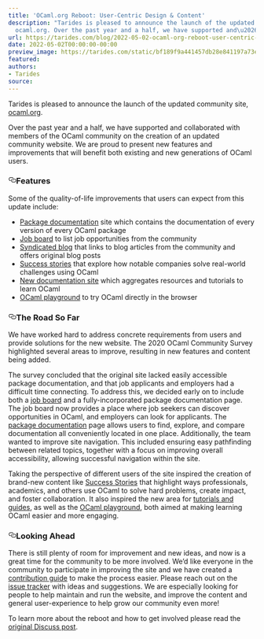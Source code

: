```yaml
---
title: 'OCaml.org Reboot: User-Centric Design & Content'
description: "Tarides is pleased to announce the launch of the updated community site,
  ocaml.org. Over the past year and a half, we have supported and\u2026"
url: https://tarides.com/blog/2022-05-02-ocaml-org-reboot-user-centric-design-content - [1 Client error: SSL connect error]
date: 2022-05-02T00:00:00-00:00
preview_image: https://tarides.com/static/bf189f9a441457db28e841197a73e7c5/24883/camel_V3.jpg - [1 Client error: SSL connect error]
featured:
authors:
- Tarides
source:
---
```


<p>Tarides is pleased to announce the launch of the updated community site, <a href="https://ocaml.org/">ocaml.org</a>.</p>
<p>Over the past year and a half, we have supported and collaborated with members of the OCaml community on the creation of an updated community website. We are proud to present new features and improvements that will benefit both existing and new generations of OCaml users.</p>
<h3 style="position:relative;"><a href="https://tarides.com/feed.xml#features" aria-label="features permalink" class="anchor before"><svg aria-hidden="true" focusable="false" height="16" version="1.1" viewbox="0 0 16 16" width="16"><path fill-rule="evenodd" d="M4 9h1v1H4c-1.5 0-3-1.69-3-3.5S2.55 3 4 3h4c1.45 0 3 1.69 3 3.5 0 1.41-.91 2.72-2 3.25V8.59c.58-.45 1-1.27 1-2.09C10 5.22 8.98 4 8 4H4c-.98 0-2 1.22-2 2.5S3 9 4 9zm9-3h-1v1h1c1 0 2 1.22 2 2.5S13.98 12 13 12H9c-.98 0-2-1.22-2-2.5 0-.83.42-1.64 1-2.09V6.25c-1.09.53-2 1.84-2 3.25C6 11.31 7.55 13 9 13h4c1.45 0 3-1.69 3-3.5S14.5 6 13 6z"></path></svg></a>Features</h3>
<p>Some of the quality-of-life improvements that users can expect from this update include:</p>
<ul>
<li><a href="https://ocaml.org/packages">Package documentation</a> site which contains the documentation of every version of every OCaml package</li>
<li><a href="https://ocaml.org/opportunities">Job board</a> to list job opportunities from the community</li>
<li><a href="https://ocaml.org/blog">Syndicated blog</a> that links to blog articles from the community and offers original blog posts</li>
<li><a href="https://ocaml.org/success-stories - [404 Not Found]">Success stories</a> that explore how notable companies solve real-world challenges using OCaml</li>
<li><a href="https://ocaml.org/learn">New documentation site</a> which aggregates resources and tutorials to learn OCaml</li>
<li><a href="https://ocaml.org/play">OCaml playground</a> to try OCaml directly in the browser</li>
</ul>
<h3 style="position:relative;"><a href="https://tarides.com/feed.xml#the-road-so-far" aria-label="the road so far permalink" class="anchor before"><svg aria-hidden="true" focusable="false" height="16" version="1.1" viewbox="0 0 16 16" width="16"><path fill-rule="evenodd" d="M4 9h1v1H4c-1.5 0-3-1.69-3-3.5S2.55 3 4 3h4c1.45 0 3 1.69 3 3.5 0 1.41-.91 2.72-2 3.25V8.59c.58-.45 1-1.27 1-2.09C10 5.22 8.98 4 8 4H4c-.98 0-2 1.22-2 2.5S3 9 4 9zm9-3h-1v1h1c1 0 2 1.22 2 2.5S13.98 12 13 12H9c-.98 0-2-1.22-2-2.5 0-.83.42-1.64 1-2.09V6.25c-1.09.53-2 1.84-2 3.25C6 11.31 7.55 13 9 13h4c1.45 0 3-1.69 3-3.5S14.5 6 13 6z"></path></svg></a>The Road So Far</h3>
<p>We have worked hard to address concrete requirements from users and provide solutions for the new website. The 2020 OCaml Community Survey highlighted several areas to improve, resulting in new features and content being added.</p>
<p>The survey concluded that the original site lacked easily accessible package documentation, and that job applicants and employers had a difficult time connecting. To address this, we decided early on to include both a <a href="https://ocaml.org/opportunities">job board</a> and a fully-incorporated package documentation page. The job board now provides a place where job seekers can discover opportunities in OCaml, and employers can look for applicants. The <a href="https://ocaml.org/packages">package documentation</a> page allows users to find, explore, and compare documentation all conveniently located in one place. Additionally, the team wanted to improve site navigation. This included ensuring easy pathfinding between related topics, together with a focus on improving overall accessibility, allowing successful navigation within the site.</p>
<p>Taking the perspective of different users of the site inspired the creation of brand-new content like <a href="https://ocaml.org/success-stories - [404 Not Found]">Success Stories</a> that highlight ways professionals, academics, and others use OCaml to solve hard problems, create impact, and foster collaboration.  It also inspired the new area for <a href="https://ocaml.org/learn/">tutorials and guides</a>, as well as the <a href="https://ocaml.org/play">OCaml playground</a>, both aimed at making learning OCaml easier and more engaging.</p>
<h3 style="position:relative;"><a href="https://tarides.com/feed.xml#looking-ahead" aria-label="looking ahead permalink" class="anchor before"><svg aria-hidden="true" focusable="false" height="16" version="1.1" viewbox="0 0 16 16" width="16"><path fill-rule="evenodd" d="M4 9h1v1H4c-1.5 0-3-1.69-3-3.5S2.55 3 4 3h4c1.45 0 3 1.69 3 3.5 0 1.41-.91 2.72-2 3.25V8.59c.58-.45 1-1.27 1-2.09C10 5.22 8.98 4 8 4H4c-.98 0-2 1.22-2 2.5S3 9 4 9zm9-3h-1v1h1c1 0 2 1.22 2 2.5S13.98 12 13 12H9c-.98 0-2-1.22-2-2.5 0-.83.42-1.64 1-2.09V6.25c-1.09.53-2 1.84-2 3.25C6 11.31 7.55 13 9 13h4c1.45 0 3-1.69 3-3.5S14.5 6 13 6z"></path></svg></a>Looking Ahead</h3>
<p>There is still plenty of room for improvement and new ideas, and now is a great time for the community to be more involved. We&rsquo;d like everyone in the community to participate in improving the site and we have created a <a href="https://github.com/ocaml/ocaml.org/blob/main/CONTRIBUTING.md">contribution guide</a> to make the process easier. Please reach out on the <a href="https://github.com/ocaml/ocaml.org/issues">issue tracker</a> with ideas and suggestions. We are especially looking for people to help maintain and run the website, and improve the content and general user-experience to help grow our community even more!</p>
<p>To learn more about the reboot and how to get involved please read the <a href="https://discuss.ocaml.org/t/v3-ocaml-org-we-are-live/9747">original Discuss post</a>.</p>
